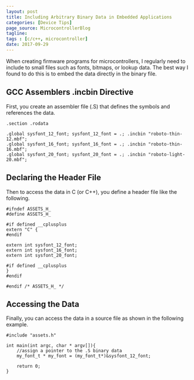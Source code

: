```yaml
---
layout: post
title: Including Arbitrary Binary Data in Embedded Applications
categories: [Device Tips]
page_source: MicrocontrollerBlog
tagline:
tags : [c/c++, microcontroller]
date: 2017-09-29
---
```


When creating firmware programs for microcontrollers, I regularly need to include to small files such as fonts, bitmaps, or lookup data. The best way I found to do this is to embed the data directly in the binary file.

## GCC Assemblers .incbin Directive

First, you create an assembler file (.S) that defines the symbols and references the data.

```
.section .rodata

.global sysfont_12_font; sysfont_12_font = .; .incbin "roboto-thin-12.mbf";
.global sysfont_16_font; sysfont_16_font = .; .incbin "roboto-thin-16.mbf";
.global sysfont_20_font; sysfont_20_font = .; .incbin "roboto-light-20.mbf";
```

## Declaring the Header File

Then to access the data in C (or C++), you define a header file like the following.

```
#ifndef ASSETS_H_
#define ASSETS_H_

#if defined __cplusplus
extern "C" {
#endif

extern int sysfont_12_font;
extern int sysfont_16_font;
extern int sysfont_20_font;

#if defined __cplusplus
}
#endif

#endif /* ASSETS_H_ */
```

## Accessing the Data

Finally, you can access the data in a source file as shown in the following example.

```
#include "assets.h"

int main(int argc, char * argv[]){
    //assign a pointer to the .S binary data
    my_font_t * my_font = (my_font_t*)&sysfont_12_font;

    return 0;
}
```
